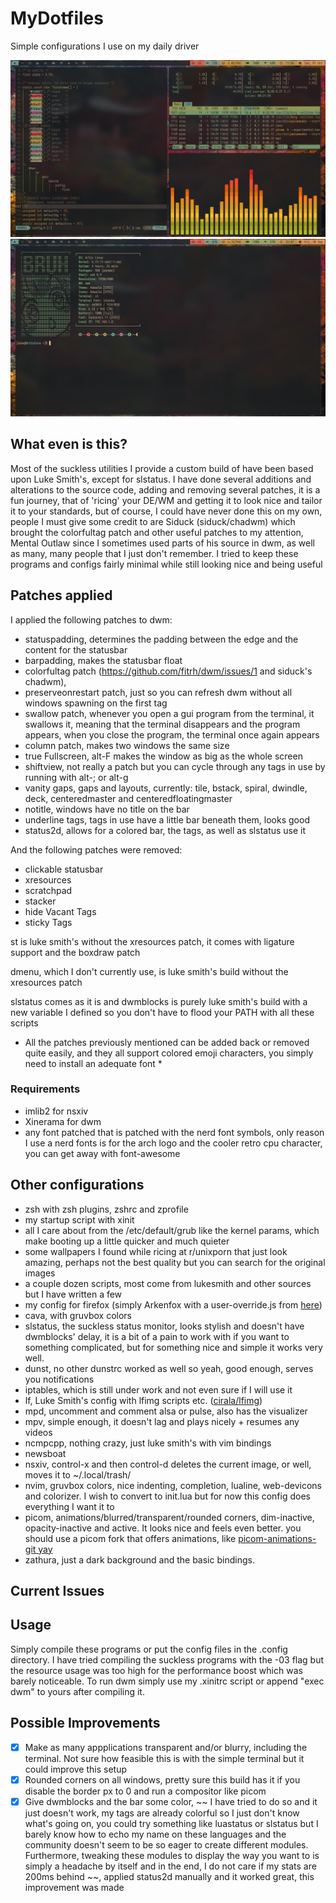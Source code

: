 # MyDotfiles
Simple configurations I use on my daily driver

![image1](images/pic.png)
![image2](images/neofetch_pic.png)

## What even is this?

Most of the suckless utilities I provide a custom build of have been based upon Luke Smith's, except for slstatus. I have done several additions and alterations to the source code, adding and removing several patches, it is a fun journey, that of 'ricing' your DE/WM and getting it to look nice and tailor it to your standards, but of course, I could have never done this on my own, people I must  give some credit to are Siduck (siduck/chadwm) which brought the colorfultag patch and other useful patches to my attention, Mental Outlaw since I sometimes used parts of his source in dwm, as well as many, many people that I just don't remember. I tried to keep these programs and configs fairly minimal while still looking nice and being useful

## Patches applied

I applied the following patches to dwm:

- statuspadding, determines the padding between the edge and the content for the statusbar
- barpadding, makes the statusbar float
- colorfultag patch (https://github.com/fitrh/dwm/issues/1 and siduck's chadwm),
- preserveonrestart patch, just so you can refresh dwm without all windows spawning on the first tag
- swallow patch, whenever you open a gui program from the terminal, it swallows it, meaning that the terminal disappears and the program appears, when you close the program, the terminal once again appears
- column patch, makes two windows the same size
- true Fullscreen, alt-F makes the window as big as the whole screen
- shiftview, not really a patch but you can cycle through any tags in use by running with alt-; or alt-g
- vanity gaps, gaps and layouts, currently: tile, bstack, spiral, dwindle, deck, centeredmaster and centeredfloatingmaster
- notitle, windows have no title on the bar
- underline tags, tags in use have a little bar beneath them, looks good
- status2d, allows for a colored bar, the tags, as well as slstatus use it

And the following patches were removed:

- clickable statusbar
- xresources
- scratchpad
- stacker
- hide Vacant Tags
- sticky Tags

st is luke smith's without the xresources patch, it comes with ligature support and the boxdraw patch

dmenu, which I don't currently use, is luke smith's build without the xresources patch

slstatus comes as it is and dwmblocks is purely luke smith's build with a new variable I defined so you don't have to flood your PATH with all these scripts

* All the patches previously mentioned can be added back or removed quite easily, and they all support colored emoji characters, you simply need to install an adequate font *

### Requirements

- imlib2  for nsxiv
- Xinerama for dwm
- any font patched that is patched with the nerd font symbols, only reason I use a nerd fonts is for the arch logo and the cooler retro cpu character, you can get away with font-awesome

## Other configurations

- zsh with zsh plugins, zshrc and zprofile
- my startup script with xinit
- all I care about from the /etc/default/grub like the kernel params, which make booting up a little quicker and much quieter
- some wallpapers I found while ricing at r/unixporn that just look amazing, perhaps not the best quality but you can search for the original images
- a couple dozen scripts, most come from lukesmith and other sources but I have written a few
- my config for firefox (simply Arkenfox with a user-override.js from [here](https://www.youtube.com/watch?v=GVOcElOPs8E))
- cava, with gruvbox colors
- slstatus, the suckless status monitor, looks stylish and doesn't have dwmblocks' delay, it is a bit of a pain to work with if you want to something complicated, but for something nice and simple it works very well.
- dunst, no other dunstrc worked as well so yeah, good enough, serves you notifications
- iptables, which is still under work and not even sure if I will use it
- lf, Luke Smith's config with lfimg scripts etc. ([cirala/lfimg](https://github.com/cirala/lfimg))
- mpd, uncomment and comment alsa or pulse, also has the visualizer
- mpv, simple enough, it doesn't lag and plays nicely + resumes any videos
- ncmpcpp, nothing crazy, just luke smith's with vim bindings
- newsboat
- nsxiv, control-x and then control-d deletes the current image, or well, moves it to ~/.local/trash/
- nvim, gruvbox colors, nice indenting, completion, lualine, web-devicons and colorizer. I wish to convert to init.lua but for now this config does everything I want it to
- picom, animations/blurred/transparent/rounded corners, dim-inactive, opacity-inactive and active. It looks nice and feels even better. you should use a picom fork that offers animations, like [picom-animations-git yay](https://aur.archlinux.org/packages/picom-animations-git)
- zathura, just a dark background and the basic bindings.

## Current Issues

## Usage

Simply compile these programs or put the config files in the .config directory.
I have tried compiling the suckless programs with the -03 flag but the resource usage was too high for the performance boost which was barely noticeable.
To run dwm simply use my .xinitrc script or append "exec dwm" to yours after compiling it.

## Possible Improvements

- [x] Make as many appplications transparent and/or blurry, including the terminal. Not sure how feasible this is with the simple terminal but it could improve this setup
- [x] Rounded corners on all windows, pretty sure this build has it if you disable the border px to 0 and run a compositor like picom
- [x] Give dwmblocks and the bar some color, ~~ I have tried to do so and it just doesn't work, my tags are already colorful so I just don't know what's going on, you could try something like luastatus or slstatus but I barely know how to echo my name on these languages and the community doesn't seem to be so eager to create different modules. Furthermore, tweaking these modules to display the way you want to is simply a headache by itself and in the end, I do not care if my stats are 200ms behind ~~, applied status2d manually and it worked great, this improvement was made
